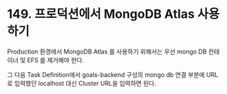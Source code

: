 # 149. 프로덕션에서 MongoDB Atlas 사용하기
Production 환경에서 MongoDB Atlas 를 사용하기 위해서는 우선 mongo DB 컨테이너 및 EFS 를 제거해야 한다.

그 다음 Task Definition에서 goals-backend 구성의 mongo db 연결 부분에 URL 로 입력했던 localhost 대신 Cluster URL을 입력하면 된다.